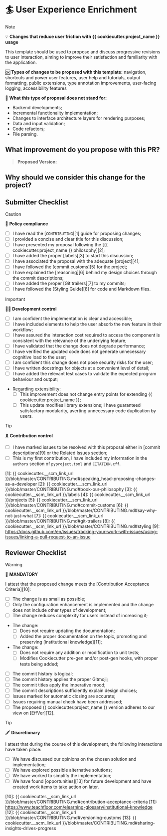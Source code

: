 # :surfer: User Experience Enrichment

> [!NOTE]
> :bulb: **Changes that reduce user friction with {{ cookiecutter.project_name }} usage**
>
> This template should be used to propose and discuss progressive revisions to user interaction, aiming to improve their satisfaction and familiarity with the application.
>
> :ok: **Types of changes to be proposed with this template:** navigation, shortcuts and power user features, user help and tutorials, output formatting, public extensions, type annotation improvements, user-facing logging, accessibility features
>
> :no_good: **What this type of proposal does not stand for:**
>
> - Backend developments;
> - Incremental functionality implementation;
> - Changes to interface architecture layers for rendering purposes;
> - Data and input validation;
> - Code refactors;
> - File parsing.

## What improvement do you propose with this PR?

<!-- Describe WHAT your proposal refers to, with as much detail as possible -->

> **Proposed Version:** <!-- What is your proposed version following the EffVer scheme? -->

## Why should we consider this change for the project?

<!--
  Defend the reasons why this improvement is important moving forward
  What is the motivation for proposing the improvement in question?
  What benefits does it bring to users:
  What would be considered a successful outcome for this development from your perspective?

  Feel free to bring some of your personal experience as a {{ cookiecutter.project_name }} user to let us understand the circumstances that led to this proposal
-->

## Submitter Checklist

<!--
  Mark complying items as they are delivered with `[x]`
  Single out unnecessary or unworkable items with `[~]`
-->

> [!CAUTION]
> :scroll: **Policy compliance**
>
> - [ ] I have read the [`CONTRIBUTING`][1] guide for proposing changes;
> - [ ] I provided a concise and clear title for this discussion;
> - [ ] I have presented my proposal following the [{{ cookiecutter.project_name }} philosophy][2];
> - [ ] I have added the proper [labels][3] to start this discussion;
> - [ ] I have associated the proposal with the adequate [project][4];
> - [ ] I have followed the [commit customs][5] for the project;
> - [ ] I have explained the [reasoning][6] behind my design choices through the commit descriptions;
> - [ ] I have added the proper [Git trailers][7] to my commits;
> - [ ] I have followed the [Styling Guide][8] for code and Markdown files.

> [!IMPORTANT]
> :technologist: **Development control**
>
> - [ ] I am confident the implementation is clear and accessible;
> - [ ] I have included elements to help the user absorb the new feature in their workflow;
> - [ ] I have assured the interaction cost required to access the component is consistent with the relevance of the underlying feature;
> - [ ] I have validated that the change does not degrade performance;
> - [ ] I have verified the updated code does not generate unnecessary cognitive load to the user;
> - [ ] I am confident this change does not pose security risks for the user;
> - [ ] I have written docstrings for objects at a convenient level of detail;
> - [ ] I have added the relevant test cases to validate the expected program behaviour and output;
> - Regarding extensibility: <!-- Pick only one -->
>   - [ ] This improvement does not change entry points for extending {{ cookiecutter.project_name }};
>   - [ ] This update modifies library extensions; I have guaranteed satisfactory modularity, averting unnecessary code duplication by users.

> [!TIP]
> :reminder_ribbon: **Contribution control**
>
> - [ ] I have marked issues to be resolved with this proposal either in [commit descriptions][9] or the Related Issues section;
> - [ ] This is my first contribution, I have included my information in the `authors` section of `pyproject.toml` and `CITATION.cff`.

[1]: {{ cookiecutter.__scm_link_url }}/blob/master/CONTRIBUTING.md#speaking_head-proposing-changes-as-a-developer
[2]: {{ cookiecutter.__scm_link_url }}/blob/master/CONTRIBUTING.md#book-our-philosophy
[3]: {{ cookiecutter.__scm_link_url }}/labels
[4]: {{ cookiecutter.__scm_link_url }}/projects
[5]: {{ cookiecutter.__scm_link_url }}/blob/master/CONTRIBUTING.md#commit-customs
[6]: {{ cookiecutter.__scm_link_url }}/blob/master/CONTRIBUTING.md#say-why-not-just-what
[7]: {{ cookiecutter.__scm_link_url }}/blob/master/CONTRIBUTING.md#git-trailers
[8]: {{ cookiecutter.__scm_link_url }}/blob/master/CONTRIBUTING.md#styling
[9]: https://docs.github.com/en/issues/tracking-your-work-with-issues/using-issues/linking-a-pull-request-to-an-issue

## Reviewer Checklist

> [!WARNING]
> :passport_control: **MANDATORY**
>
> I attest that the proposed change meets the [Contribution Acceptance Criteria][10]:
>
> - [ ] The change is as small as possible;
> - [ ] Only the configuration enhancement is implemented and the change does not include other types of development;
> - [ ] The change reduces complexity for users instead of increasing it;
> - The change: <!-- Pick only one -->
>   - [ ] Does not require updating the documentation;
>   - [ ] Added the proper documentation on the topic, promoting and preserving [institutional knowledge][11];
> - The change: <!-- Pick only one -->
>   - [ ] Does not require any addition or modification to unit tests;
>   - [ ] Modifies Cookiecutter pre-gen and/or post-gen hooks, with proper tests being added;
> - [ ] The commit history is logical;
> - [ ] The commit history applies the proper Gitmoji;
> - [ ] The commit titles apply the imperative mood;
> - [ ] The commit descriptions sufficiently explain design choices;
> - [ ] Issues marked for automatic closing are accurate;
> - [ ] Issues requiring manual check have been addressed;
> - [ ] The proposed {{ cookiecutter.project_name }} version adheres to our view on [EffVer][12].

> [!TIP]
> :fountain_pen: **Discretionary**
>
> I attest that during the course of this development, the following interactions have taken place:
>
> - [ ] We have discussed our opinions on the chosen solution and implementation;
> - [ ] We have explored possible alternative solutions;
> - [ ] We have worked to simplify the implementation;
> - [ ] We have found [opportunities][13] for future development and have created work items to take action on later.

[10]: {{ cookiecutter.__scm_link_url }}/blob/master/CONTRIBUTING.md#contribution-acceptance-criteria
[11]: https://www.teachfloor.com/elearning-glossary/institutional-knowledge
[12]: {{ cookiecutter.__scm_link_url }}/blob/master/CONTRIBUTING.md#versioning-customs
[13]: {{ cookiecutter.__scm_link_url }}/blob/master/CONTRIBUTING.md#sharing-insights-drives-progress
